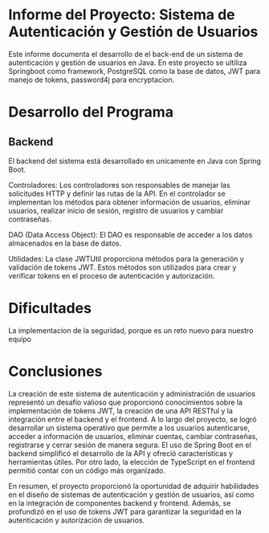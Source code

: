 <h1>Informe del Proyecto: Sistema de Autenticación y Gestión de Usuarios</h1>
Este informe documenta el desarrollo de el back-end de un sistema de autenticación y gestión de usuarios en Java. En este proyecto se ultiliza Springboot como framework, PostgreSQL como la base de datos, JWT para manejo de tokens, password4j para encryptacion. 


<h1>Desarrollo del Programa</h1>

<h2>Backend</h2>

El backend del sistema está desarrollado en unicamente en Java con Spring Boot.

Controladores: Los controladores son responsables de manejar las solicitudes HTTP y definir las rutas de la API. En el controlador se implementan los métodos para obtener información de usuarios, eliminar usuarios, realizar inicio de sesión, registro de usuarios y cambiar contraseñas.

DAO (Data Access Object): El DAO es responsable de acceder a los datos almacenados en la base de datos. 

Utilidades: La clase JWTUtil proporciona métodos para la generación y validación de tokens JWT. Estos métodos son utilizados para crear y verificar tokens en el proceso de autenticación y autorización.

<h1>Dificultades</h1>
La implementacion de la seguridad, porque es un reto nuevo para nuestro equipo

<h1>Conclusiones</h1>
La creación de este sistema de autenticación y administración de usuarios representó un desafío valioso que proporcionó conocimientos sobre la implementación de tokens JWT, la creación de una API RESTful y la integración entre el backend y el frontend. A lo largo del proyecto, se logró desarrollar un sistema operativo que permite a los usuarios autenticarse, acceder a información de usuarios, eliminar cuentas, cambiar contraseñas, registrarse y cerrar sesión de manera segura.
El uso de Spring Boot en el backend simplificó el desarrollo de la API y ofreció características y herramientas útiles. Por otro lado, la elección de TypeScript en el frontend permitió contar con un código más organizado.

En resumen, el proyecto proporcionó la oportunidad de adquirir habilidades en el diseño de sistemas de autenticación y gestión de usuarios, así como en la integración de componentes backend y frontend. Además, se profundizó en el uso de tokens JWT para garantizar la seguridad en la autenticación y autorización de usuarios.
